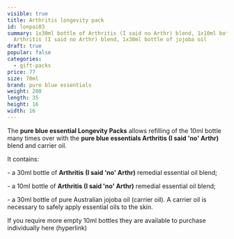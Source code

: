 ```yaml
---
visible: true
title: Arthritis longevity pack
id: lonpai03
summary: 1x30ml bottle of Arthritis (I said no Arthr) blend, 1x10ml bottle of
  Arthritis (I said no Arthr) blend, 1x30ml bottle of jojoba oil
draft: true
popular: false
categories:
  - gift-packs
price: 77
size: 70ml
brand: pure blue essentials
weight: 280
length: 35
height: 16
width: 16
---
```

The **pure blue essential Longevity Packs** allows refilling of the 10ml bottle many times over with the **pure blue essentials Arthritis (I said 'no' Arthr)** blend and carrier oil. 

It contains:

\- a 30ml bottle of **Arthritis** **(I said 'no' Arthr)** remedial essential oil blend;

\- a 10ml bottle of **Arthritis (I said 'no' Arthr)** remedial essential oil blend;

\- a 30ml bottle of pure Australian jojoba oil (carrier oil). A carrier oil is necessary to safely apply essential oils to the skin.

If you require more empty 10ml bottles they are available to purchase individually here (hyperlink)